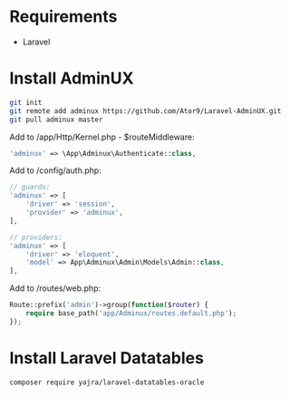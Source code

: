 # Requirements
- Laravel

# Install AdminUX
```sh
git init
git remote add adminux https://github.com/Ator9/Laravel-AdminUX.git
git pull adminux master
```
Add to /app/Http/Kernel.php - $routeMiddleware:
```php
'adminux' => \App\Adminux\Authenticate::class,
```
Add to /config/auth.php:
```php
// guards:
'adminux' => [
    'driver' => 'session',
    'provider' => 'adminux',
],

// providers:
'adminux' => [
    'driver' => 'eloquent',
    'model' => App\Adminux\Admin\Models\Admin::class,
],
```
Add to /routes/web.php:
```php
Route::prefix('admin')->group(function($router) {
    require base_path('app/Adminux/routes.default.php');
});
```

# Install Laravel Datatables
```sh
composer require yajra/laravel-datatables-oracle
```
